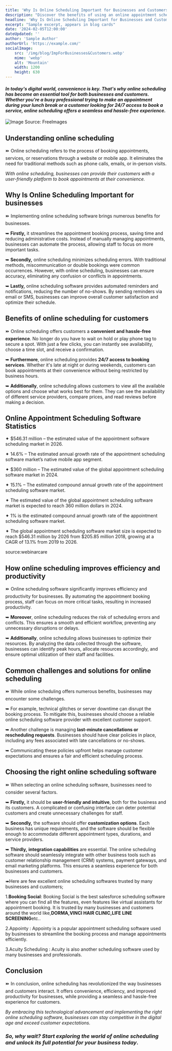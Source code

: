 ```yaml
---
title: 'Why Is Online Scheduling Important for Businesses and Customers? | Blog'
description: "Discover the benefits of using an online appointment scheduling software for businesses and customers. Improve efficiency and increase customer satisfaction."
headline: 'Why Is Online Scheduling Important for Businesses and Customers?'
excerpt: "Sample excerpt, appears in blog cards"
date: '2024-02-05T12:00:00'
dateUpdated: ''
author: 'Sample Author'
authorUrl: 'https://example.com/'
socialImage:
    src: '/img/blog/ImpForBusinesses&Customers.webp'
    mime: 'webp'
    alt: 'Mountain'
    width: 1200
    height: 630
---
```


#### *In today's  digital world, convenience is key. That's why online scheduling has become an essential tool for both businesses and customers. Whether you're a busy professional trying to make an appointment during your lunch break or a customer looking for 24/7 access to book a service, online scheduling offers a seamless and hassle-free experience.*








![Image Source: FreeImages](/img/blog/ImpForBusinesses&Customers.webp)




## Understanding online scheduling


⏩ Online scheduling refers to the process of booking appointments, services, or reservations through a website or mobile app. It eliminates the need for traditional methods such as phone calls, emails, or in-person visits.

*With online scheduling, businesses can provide their customers with a user-friendly platform to book appointments at their convenience.*


## Why Is Online Scheduling Important for businesses


⏩ Implementing online scheduling software brings numerous benefits for businesses. 

➥ **Firstly,** it streamlines the appointment booking process, saving time and reducing administrative costs. Instead of manually managing appointments, businesses can automate the process, allowing staff to focus on more important tasks.

➥ **Secondly,** online scheduling minimizes scheduling errors. With traditional methods, miscommunication or double bookings were common occurrences. However, with online scheduling, businesses can ensure accuracy, eliminating any confusion or conflicts in appointments.

➥ **Lastly,** online scheduling software provides automated reminders and notifications, reducing the number of no-shows. By sending reminders via email or SMS, businesses can improve overall customer satisfaction and optimize their schedule.

## Benefits of online scheduling for customers

⏩ Online scheduling offers customers a **convenient and hassle-free experience**. No longer do you have to wait on hold or play phone tag to secure a spot. With just a few clicks, you can instantly see availability, choose a time slot, and receive a confirmation.

➥ **Furthermore**, online scheduling provides **24/7 access to booking services**. Whether it's late at night or during weekends, customers can book appointments at their convenience without being restricted by business hours.

➥ **Additionally**, online scheduling allows customers to view all the available options and choose what works best for them. They can see the availability of different service providers, compare prices, and read reviews before making a decision.


## Online Appointment Scheduling Software Statistics

 ✦ $546.31 million – the estimated value of the appointment software scheduling market in 2026. 

 ✦ 14.6% – The estimated annual growth rate of the appointment scheduling software market’s native mobile app segment. 

 ✦ $360 million – The estimated value of the global appointment scheduling software market in 2024. 

 ✦ 15.1% – The estimated compound annual growth rate of the appointment scheduling software market. 

 ✦ The estimated value of the global appointment scheduling software market is expected to reach 360 million dollars in 2024.

 ✦ 1% is the estimated compound annual growth rate of the appointment scheduling software market. 

 ✦ The global appointment scheduling software market size is expected to reach $546.31 million by 2026 from $205.85 million 2018,    growing at a CAGR of 13.1% from 2019 to 2026.

source:webinarcare


## How online scheduling improves efficiency and productivity

⏩ Online scheduling software significantly improves efficiency and productivity for businesses. By automating the appointment booking process, staff can focus on more critical tasks, resulting in increased productivity.

➥ **Moreover**, online scheduling reduces the risk of scheduling errors and conflicts. This ensures a smooth and efficient workflow, preventing any unnecessary disruptions or delays.

➥ **Additionally**, online scheduling allows businesses to optimize their resources. By analyzing the data collected through the software, businesses can identify peak hours, allocate resources accordingly, and ensure optimal utilization of their staff and facilities.



## Common challenges and solutions for online scheduling 

⏩ While online scheduling offers numerous benefits, businesses may encounter some challenges. 

➥ For example, technical glitches or server downtime can disrupt the booking process. To mitigate this, businesses should choose a reliable online scheduling software provider with excellent customer support.

➥ Another challenge is managing **last-minute cancellations or rescheduling requests**. Businesses should have clear policies in place, including any fees associated with late cancellations or no-shows.

➥ Communicating these policies upfront helps manage customer expectations and ensures a fair and efficient scheduling process.

## Choosing the right online scheduling software

⏩ When selecting an online scheduling software, businesses need to consider several factors. 

➥ **Firstly,** it should be **user-friendly and intuitive**, both for the business and its customers. A complicated or confusing interface can deter potential customers and create unnecessary challenges for staff.

➥ **Secondly,** the software should offer **customization options**. Each business has unique requirements, and the software should be flexible enough to accommodate different appointment types, durations, and service providers.

➥ **Thirdly,** **integration capabilities** are essential. The online scheduling software should seamlessly integrate with other business tools such as customer relationship management (CRM) systems, payment gateways, and email marketing platforms. This ensures a seamless experience for both businesses and customers.

➠Here are few excellent online scheduling softwares trusted by many businesses and customers;

1.**Booking Social**: Booking Social is the best salesforce scheduling software where  you can find all the features, even features like virtual assistants for appointment booking.
It is trusted by many businesses and customers around the world like,**DORMA,VINCI HAIR CLINIC,LIFE LINE SCREENING**etc..

2.Appointy : Appointy is a popular appointment scheduling software used by businesses to streamline the booking process and manage appointments efficiently.

3.Acuity Scheduling : Acuity is also another scheduling software used by many businesses and professionals.

## Conclusion

⏩ In conclusion, online scheduling has revolutionized the way businesses and customers interact. It offers convenience, efficiency, and improved productivity for businesses, while providing a seamless and hassle-free experience for customers.

 <span style="font-style: italic;">By embracing this technological advancement and implementing the right online scheduling software, businesses can stay competitive in the digital age and exceed customer expectations. </span>

### *So, why wait? Start exploring the world of online scheduling and unlock its full potential for your business today*.



